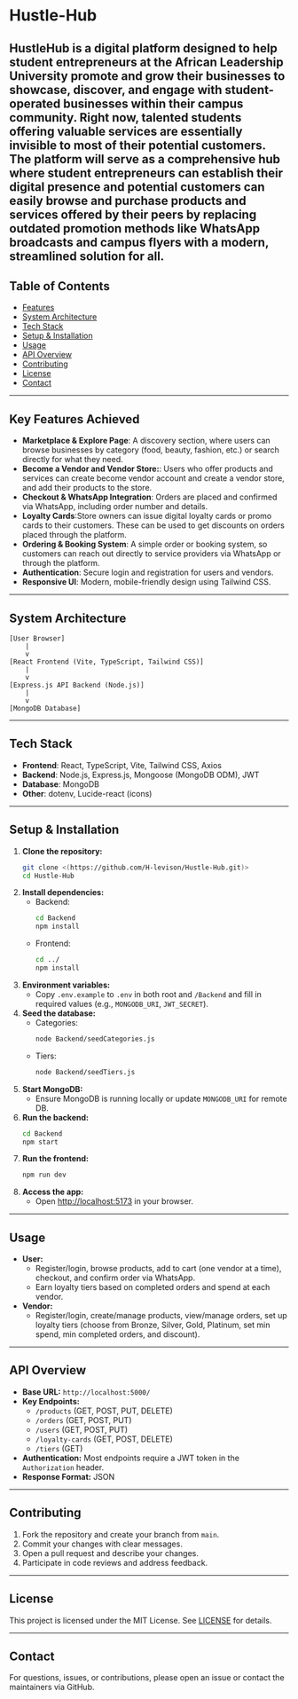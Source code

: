 # Hustle-Hub
HustleHub is a digital platform designed to help student entrepreneurs at the African Leadership University promote and grow their businesses to showcase, discover, and engage with student-operated businesses within their campus community. Right now, talented students offering valuable services are essentially invisible to most of their potential customers. The platform will serve as a comprehensive hub where student entrepreneurs can establish their digital presence and potential customers can easily browse and purchase products and services offered by their peers by replacing outdated promotion methods like WhatsApp broadcasts and campus flyers with a modern, streamlined solution for all.
---

## Table of Contents
- [Features](#features)
- [System Architecture](#system-architecture)
- [Tech Stack](#tech-stack)
- [Setup & Installation](#setup--installation)
- [Usage](#usage)
- [API Overview](#api-overview)
- [Contributing](#contributing)
- [License](#license)
- [Contact](#contact)

---

## Key Features Achieved
- **Marketplace & Explore Page**: A discovery section, where users can browse businesses by category (food, beauty, fashion, etc.) or search directly for what they need.
- **Become a Vendor and Vendor Store:**: Users who offer products and services can create become vendor account and create a vendor store, and add their products to the store.
- **Checkout & WhatsApp Integration**: Orders are placed and confirmed via WhatsApp, including order number and details.
- **Loyalty Cards**:Store owners can issue digital loyalty cards or promo cards to their customers. These can be used to get discounts on orders placed through the platform.
- **Ordering & Booking System**: A simple order or booking system, so customers can reach out directly to service providers via WhatsApp or through the platform.
- **Authentication**: Secure login and registration for users and vendors.
- **Responsive UI**: Modern, mobile-friendly design using Tailwind CSS.

---

## System Architecture
```
[User Browser]
    |
    v
[React Frontend (Vite, TypeScript, Tailwind CSS)]
    |
    v
[Express.js API Backend (Node.js)]
    |
    v
[MongoDB Database]
```

---

## Tech Stack
- **Frontend**: React, TypeScript, Vite, Tailwind CSS, Axios
- **Backend**: Node.js, Express.js, Mongoose (MongoDB ODM), JWT
- **Database**: MongoDB
- **Other**: dotenv, Lucide-react (icons)

---

## Setup & Installation
1. **Clone the repository:**
   ```bash
   git clone <(https://github.com/H-levison/Hustle-Hub.git)>
   cd Hustle-Hub
   ```
2. **Install dependencies:**
   - Backend:
     ```bash
     cd Backend
     npm install
     ```
   - Frontend:
     ```bash
     cd ../
     npm install
     ```
3. **Environment variables:**
   - Copy `.env.example` to `.env` in both root and `/Backend` and fill in required values (e.g., `MONGODB_URI`, `JWT_SECRET`).
4. **Seed the database:**
   - Categories:
     ```bash
     node Backend/seedCategories.js
     ```
   - Tiers:
     ```bash
     node Backend/seedTiers.js
     ```
5. **Start MongoDB:**
   - Ensure MongoDB is running locally or update `MONGODB_URI` for remote DB.
6. **Run the backend:**
   ```bash
   cd Backend
   npm start
   ```
7. **Run the frontend:**
   ```bash
   npm run dev
   ```
8. **Access the app:**
   - Open [http://localhost:5173](http://localhost:5173) in your browser.

---

## Usage
- **User:**
  - Register/login, browse products, add to cart (one vendor at a time), checkout, and confirm order via WhatsApp.
  - Earn loyalty tiers based on completed orders and spend at each vendor.
- **Vendor:**
  - Register/login, create/manage products, view/manage orders, set up loyalty tiers (choose from Bronze, Silver, Gold, Platinum, set min spend, min completed orders, and discount).

---

## API Overview
- **Base URL:** `http://localhost:5000/`
- **Key Endpoints:**
  - `/products` (GET, POST, PUT, DELETE)
  - `/orders` (GET, POST, PUT)
  - `/users` (GET, POST, PUT)
  - `/loyalty-cards` (GET, POST, DELETE)
  - `/tiers` (GET)
- **Authentication:** Most endpoints require a JWT token in the `Authorization` header.
- **Response Format:** JSON

---

## Contributing
1. Fork the repository and create your branch from `main`.
2. Commit your changes with clear messages.
3. Open a pull request and describe your changes.
4. Participate in code reviews and address feedback.

---

## License
This project is licensed under the MIT License. See [LICENSE](LICENSE) for details.

---

## Contact
For questions, issues, or contributions, please open an issue or contact the maintainers via GitHub.
